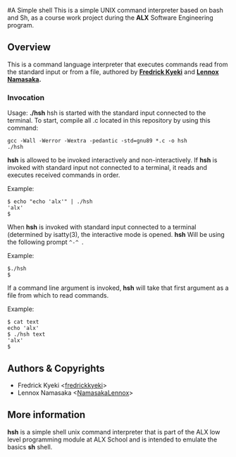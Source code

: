#A Simple shell
This is a simple UNIX command interpreter based on bash and Sh, as a course work project during the **ALX** Software Engineering program.

## Overview

This is a command language interpreter that executes commands read from the standard input or from a file, authored by **[Fredrick Kyeki](https://github.com/fredrickkyeki)** and **[Lennox Namasaka](https://github.com/NamasakaLennox).**
### Invocation

Usage: **./hsh**
hsh is started with the standard input connected to the terminal. To start, compile all .c located in this repository by using this command: 
```
gcc -Wall -Werror -Wextra -pedantic -std=gnu89 *.c -o hsh
./hsh
```


**hsh** is allowed to be invoked interactively and non-interactively. If **hsh** is invoked with standard input not connected to a terminal, it reads and executes received commands in order.

Example:
```
$ echo "echo 'alx'" | ./hsh
'alx'
$
```

When **hsh** is invoked with standard input connected to a terminal (determined by isatty(3), the interactive mode is opened. **hsh** Will be using the following prompt `^-^ `.

Example:
```
$./hsh
$
```

If a command line argument is invoked, **hsh** will take that first argument as a file from which to read commands.

Example:
```
$ cat text
echo 'alx'
$ ./hsh text
'alx'
$
```

## Authors & Copyrights

* Fredrick Kyeki <[fredrickkyeki](https://github.com/fredrickkyeki)>
* Lennox Namasaka <[NamasakaLennox](https://github.com/NamasakaLennox)>

## More information

**hsh** is a simple shell unix command interpreter that is part of the ALX low level programming module at ALX School and is intended to emulate the basics **sh** shell.
